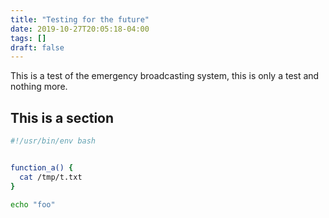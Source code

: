 ```yaml
---
title: "Testing for the future"
date: 2019-10-27T20:05:18-04:00
tags: []
draft: false
---
```


This is a test of the emergency broadcasting system, this is only a test and nothing more.

## This is a section

```bash
#!/usr/bin/env bash


function_a() {
  cat /tmp/t.txt
}

echo "foo"
```
